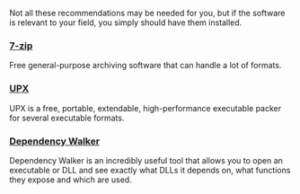 Not all these recommendations may be needed for you, but if the software is relevant to your field, you simply should have them installed.

### [7-zip](http://www.7-zip.org/)

Free general-purpose archiving software that can handle a lot of formats.

### [UPX](http://upx.sourceforge.net/)

UPX is a free, portable, extendable, high-performance executable packer for several executable formats.

### [Dependency Walker](http://www.dependencywalker.com/)

Dependency Walker is an incredibly useful tool that allows you to open an executable or DLL and see exactly what DLLs it depends on, what functions they expose and which are used.